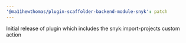 ```yaml
---
'@ma11hewthomas/plugin-scaffolder-backend-module-snyk': patch
---
```


Initial release of plugin which includes the snyk:import-projects custom action
